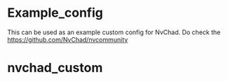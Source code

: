 # Example_config

This can be used as an example custom config for NvChad. Do check the https://github.com/NvChad/nvcommunity
# nvchad_custom
